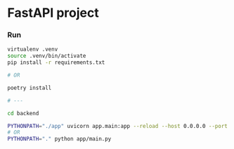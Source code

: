 # FastAPI project


### Run

```bash
virtualenv .venv
source .venv/bin/activate
pip install -r requirements.txt

# OR

poetry install

# ---

cd backend

PYTHONPATH="./app" uvicorn app.main:app --reload --host 0.0.0.0 --port 8001
# OR
PYTHONPATH="." python app/main.py
```
